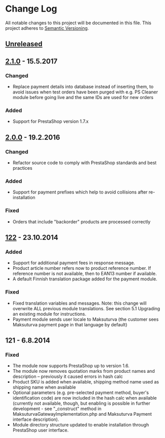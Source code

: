 # Change Log

All notable changes to this project will be documented in this file.
This project adheres to [Semantic Versioning](http://semver.org/).

## [Unreleased]

## [2.1.0] - 15.5.2017
### Changed
- Replace payment details into database instead of inserting them, to avoid issues when test orders have been purged
with e.g. PS Cleaner module before going live and the same IDs are used for new orders
### Added
- Support for PrestaShop version 1.7.x

## [2.0.0] - 19.2.2016
### Changed
- Refactor source code to comply with PrestaShop standards and best practices

### Added
- Support for payment prefixes which help to avoid collisions after re-installation

### Fixed
- Orders that include "backorder" products are processed correctly

## [122] - 23.10.2014
### Added
- Support for additional payment fees in response message.
- Product article number refers now to product reference number. If reference number is not available, then to EAN13
number if available.
- A default Finnish translation package added for the payment module.

### Fixed
- Fixed translation variables and messages. Note: this change will overwrite ALL previous module translations. See
section 5.1 Upgrading an existing module for instructions.
- Payment module sends user locale to Maksuturva (the customer sees Maksuturva payment page in that language by default)

## 121 - 6.8.2014
### Fixed
- The module now supports PrestaShop up to version 1.6.
- The module now removes quotation marks from product names and description – previously it caused errors in hash calc
- Product SKU is added when available, shipping method name used as shipping name when available
- Optional parameters (e.g. pre-selected payment method, buyer's identification code) are now included in the hash calc
when available (currently not available, though, but enabling is possible in further development - see "_construct"
method in MaksuturvaGatewayImplementation.php and Maksuturva Payment interface description).
- Module directory structure updated to enable installation through PrestaShop user interface.

[Unreleased]: https://github.com/maksuturva/prestashop_payment_module/compare/2.1.0...HEAD
[2.1.0]: https://github.com/maksuturva/prestashop_payment_module/compare/2.0.0...2.1.0
[2.0.0]: https://github.com/maksuturva/prestashop_payment_module/compare/122...2.0.0
[122]: https://github.com/maksuturva/prestashop_payment_module/compare/121...122
